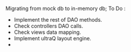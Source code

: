 Migrating from mock db to in-memory db; 
To Do :
- Implement the rest of DAO methods.
- Check controllers DAO calls.
- Check views data mapping.
- Implement ultraQ layout engine.
- 